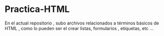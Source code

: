 # Practica-HTML
En el actual repositorio , subo archivos relacionados a términos básicos de HTML , como lo pueden ser el crear listas, formularios , etiquetas, etc ...
